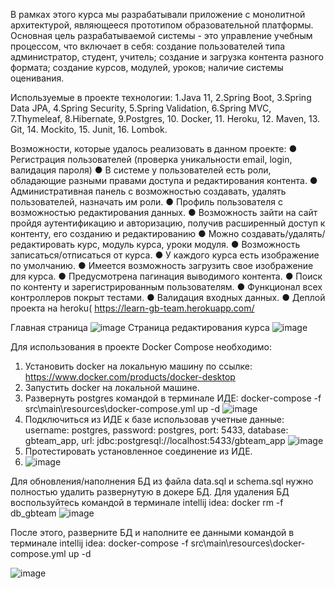  В рамках этого курса мы разрабатывали  приложение с монолитной архитектурой, являющееся прототипом образовательной платформы.
 Основная цель разрабатываемой системы - это управление учебным процессом, что включает в себя: создание пользователей типа администратор, 
 студент, учитель; создание и загрузка контента разного формата; создание курсов, модулей, уроков; наличие системы оценивания.

Используемые в проекте технологии:
1.Java 11,
2.Spring Boot,
3.Spring Data JPA,
4.Spring Security,
5.Spring Validation,
6.Spring MVC,
7.Thymeleaf,
8.Hibernate,
9.Postgres,
10. Docker,
11. Heroku,
12. Maven,
13. Git,
14. Mockito,
15. Junit,
16. Lombok.

Возможности, которые удалось
реализовать в данном проекте:
● Регистрация пользователей (проверка уникальности email, login, валидация 
пароля)
● В системе у пользователей есть роли, обладающие разными правами доступа и 
редактирования контента.
● Административная панель с возможностью создавать, удалять пользователей, 
назначать им роли.
● Профиль пользователя с возможностью редактирования данных.
● Возможность зайти на сайт пройдя аутентификацию и авторизацию, получив 
расширенный доступ к контенту, его созданию и редактированию
● Можно создавать/удалять/редактировать курс, модуль курса, уроки модуля.
● Возможность записаться/отписаться от курса.
● У каждого курса есть изображение по умолчанию.
● Имеется возможность загрузить свое изображение для курса.
● Предусмотрена пагинация выводимого контента.
● Поиск по контенту и зарегистрированным пользователям.
● Функционал всех контроллеров покрыт тестами.
● Валидация входных данных.
● Деплой проекта на heroku( https://learn-gb-team.herokuapp.com/ 

Главная страница
![image](https://user-images.githubusercontent.com/66203643/140658861-8e3a820e-2e1d-477f-b73b-b597a33a60e6.png)
Страница редактирования курса
![image](https://user-images.githubusercontent.com/66203643/140658842-b345b54e-b7f7-49fd-b207-8cdf8cd249e0.png)



Для использования в проекте Docker Compose необходимо:
1. Установить docker на локальную машину по ссылке: https://www.docker.com/products/docker-desktop
2. Запустить docker на локальной машине.
3. Развернуть postgres командой в терминале ИДЕ: docker-compose -f src\main\resources\docker-compose.yml up -d
   ![image](https://user-images.githubusercontent.com/66203643/132941922-be9f532a-3d25-4599-a8fc-62f530bb3190.png)
4. Подключиться из ИДЕ к базе использовав учетные данные:
   username:  postgres,
   password: postgres,
   port: 5433,
   database: gbteam_app,
   url: jdbc:postgresql://localhost:5433/gbteam_app
   ![image](https://user-images.githubusercontent.com/66203643/132941857-c7d2d153-36e7-4ecd-b8ae-09d238137f32.png)
5. Протестировать установленное соединение из ИДЕ.
6. 
   ![image](https://user-images.githubusercontent.com/66203643/132941882-48af1dac-2c13-4e7e-a11d-fc8b464b1d9f.png)

Для обновления/наполнения БД из файла data.sql и schema.sql нужно полностью удалить развернутую в докере БД.
 Для удаления БД воспользуйтесь командой в терминале intellij idea: docker rm -f db_gbteam
![image](https://user-images.githubusercontent.com/66203643/135685853-43e8f1fe-e306-449f-b2b9-b5d5cc42ed92.png)


После этого, разверните БД и наполните ее данными командой в терминале intellij idea: docker-compose -f src\main\resources\docker-compose.yml up -d

![image](https://user-images.githubusercontent.com/66203643/135685896-18d93a5e-a7ed-46b3-94ce-d9dbba7ae767.png)
